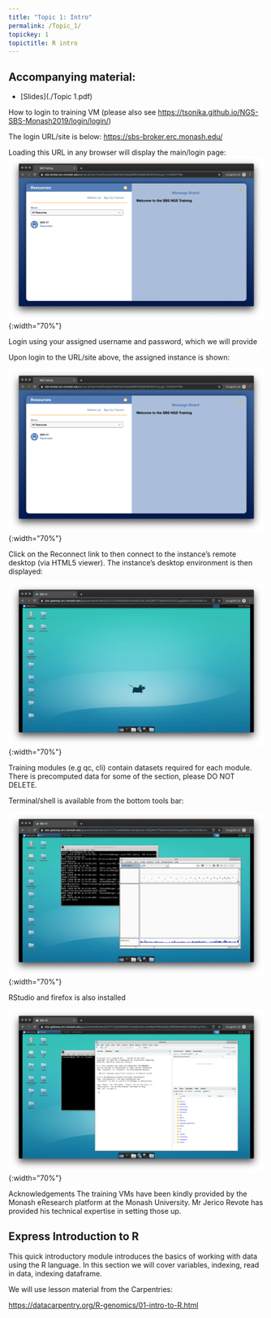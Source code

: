 ```yaml
---
title: "Topic 1: Intro"
permalink: /Topic_1/
topickey: 1
topictitle: R intro
---
```


Accompanying material:
---------------------

* [Slides](./Topic 1.pdf)

How to login to training VM (please also see https://tsonika.github.io/NGS-SBS-Monash2019/login/login/)

The login URL/site is below: https://sbs-broker.erc.monash.edu/ 

Loading this URL in any browser will display the main/login page:
![](Screen_shot_one.png){:width="70%"}

Login using your assigned username and password, which we will provide

Upon login to the URL/site above, the assigned instance is shown:

![](Screen_shot_two.png){:width="70%"}

Click on the Reconnect link to then connect to the instance’s remote desktop (via HTML5 viewer). The instance’s desktop environment is then displayed:

![](Screen_shot_three.png){:width="70%"}

Training modules (e.g qc, cli) contain datasets required for each module. There is precomputed data for some of the section, please DO NOT DELETE.

Terminal/shell is available from the bottom tools bar:

![](Screen_shot_four.png){:width="70%"}

RStudio and firefox is also installed

![](Screen_shot_five.png){:width="70%"}

Acknowledgements
The training VMs have been kindly provided by the Monash eResearch platform at the Monash University. Mr Jerico Revote has provided his technical expertise in setting those up.


## Express Introduction to R

This quick introductory module introduces the basics of working with data using the R language. In this section we will cover variables, indexing, read in data, indexing dataframe.

We will use lesson material from the Carpentries:

https://datacarpentry.org/R-genomics/01-intro-to-R.html
